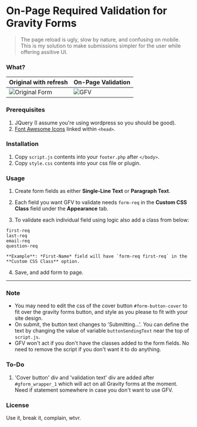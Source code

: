 
# On-Page Required Validation for Gravity Forms  
  
> The page reload is ugly, slow by nature, and confusing on mobile. This is my solution to make submissions simpler for the user while offering assitive UI.

### What?
  
| Original with refresh | On-Page Validation |
| --- | --- |
|   ![Original Form](https://nicfontaine.com/images/web_form_validation_gif_02.gif)   |     ![GFV](https://nicfontaine.com/images/web_form_validation_gif_01.gif)   |
  
### Prerequisites
1. JQuery (I assume you're using wordpress so you should be good).
2. [Font Awesome Icons](http://fontawesome.io/) linked within `<head>`.

### Installation
1. Copy `script.js` contents into your `footer.php` after `</body>`.
2. Copy `style.css` contents into your css file or plugin.

### Usage
1. Create form fields as either **Single-Line Text** or **Paragraph Text**.
  
2. Each field you want GFV to validate needs `form-req` in the **Custom CSS Class** field under the **Appearance** tab.
  
3. To validate each individual field using logic also add a class from below:  
  
  `first-req`  
  `last-req`  
  `email-req`  
  `question-req`  
  
    **Example**: *First-Name* field will have `form-req first-req` in the **Custom CSS Class** option.
  
4. Save, and add form to page.
  
---
  
### Note
- You may need to edit the css of the cover button `#form-button-cover` to fit over the gravity forms button, and style as you please to fit with your site design.
- On submit, the button text changes to 'Submitting...'. You can define the text by changing the value of variable `buttonSendingText` near the top of `script.js`.
- GFV won't act if you don't have the classes added to the form fields. No need to remove the script if you don't want it to do anything.

### To-Do
1. 'Cover button' div and 'validation text' div are added after `#gform_wrapper_1` which will act on all Gravity forms at the moment. Need if statement somewhere in case you don't want to use GFV.

### License
Use it, break it, complain, wtvr.
